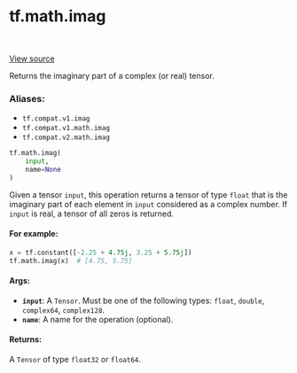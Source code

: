 <div itemscope itemtype="http://developers.google.com/ReferenceObject">
<meta itemprop="name" content="tf.math.imag" />
<meta itemprop="path" content="Stable" />
</div>

# tf.math.imag

<!-- Insert buttons -->

<table class="tfo-notebook-buttons tfo-api" align="left">
</table>

<a target="_blank" href="/code/stable/tensorflow/python/ops/math_ops.py">View source</a>



<!-- Start diff -->
Returns the imaginary part of a complex (or real) tensor.

### Aliases:

* `tf.compat.v1.imag`
* `tf.compat.v1.math.imag`
* `tf.compat.v2.math.imag`


``` python
tf.math.imag(
    input,
    name=None
)
```



<!-- Placeholder for "Used in" -->

Given a tensor `input`, this operation returns a tensor of type `float` that
is the imaginary part of each element in `input` considered as a complex
number. If `input` is real, a tensor of all zeros is returned.

#### For example:



```python
x = tf.constant([-2.25 + 4.75j, 3.25 + 5.75j])
tf.math.imag(x)  # [4.75, 5.75]
```

#### Args:


* <b>`input`</b>: A `Tensor`. Must be one of the following types: `float`, `double`,
  `complex64`, `complex128`.
* <b>`name`</b>: A name for the operation (optional).


#### Returns:

A `Tensor` of type `float32` or `float64`.

